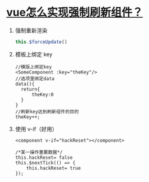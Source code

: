 # [vue怎么实现强制刷新组件？](https://github.com/haizlin/fe-interview/issues/469)

1. 强制重新渲染

   ```js
   this.$forceUpdate()
   ```

   

2. 模板上绑定 key

   ```
   //模版上绑定key
   <SomeComponent :key="theKey"/>
   //选项里绑定data
   data(){
     return{
         theKey:0
     }
   }
   //刷新key达到刷新组件的目的
   theKey++;
   ```

   

3. 使用 v-if（好用）

    ```
    <component v-if="hackReset"></component>
    ```
    
    ```
    /*某一操作重置数据*/
    this.hackReset= false
    this.$nextTick(() => {
        this.hackReset= true
    });
    ```
    
    
